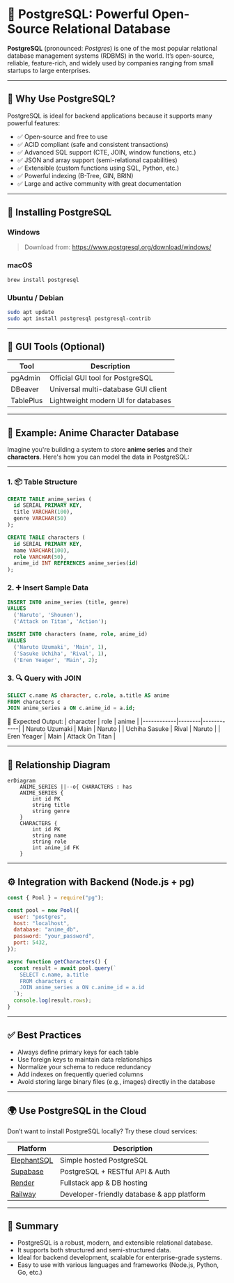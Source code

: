 # 🐘 PostgreSQL: Powerful Open-Source Relational Database

**PostgreSQL** (pronounced: _Postgres_) is one of the most popular relational database management systems (RDBMS) in the world. It’s open-source, reliable, feature-rich, and widely used by companies ranging from small startups to large enterprises.

---

## 📌 Why Use PostgreSQL?

PostgreSQL is ideal for backend applications because it supports many powerful features:

- ✅ Open-source and free to use
- ✅ ACID compliant (safe and consistent transactions)
- ✅ Advanced SQL support (CTE, JOIN, window functions, etc.)
- ✅ JSON and array support (semi-relational capabilities)
- ✅ Extensible (custom functions using SQL, Python, etc.)
- ✅ Powerful indexing (B-Tree, GIN, BRIN)
- ✅ Large and active community with great documentation

---

## 🔧 Installing PostgreSQL

### Windows

> Download from: https://www.postgresql.org/download/windows/

### macOS

```bash
brew install postgresql
```

### Ubuntu / Debian

```bash
sudo apt update
sudo apt install postgresql postgresql-contrib
```

---

## 🔧 GUI Tools (Optional)

| Tool      | Description                         |
| --------- | ----------------------------------- |
| pgAdmin   | Official GUI tool for PostgreSQL    |
| DBeaver   | Universal multi-database GUI client |
| TablePlus | Lightweight modern UI for databases |

---

## 🧪 Example: Anime Character Database

Imagine you're building a system to store **anime series** and their **characters**. Here's how you can model the data in PostgreSQL:

---

### 1. 📦 Table Structure

```sql
CREATE TABLE anime_series (
  id SERIAL PRIMARY KEY,
  title VARCHAR(100),
  genre VARCHAR(50)
);

CREATE TABLE characters (
  id SERIAL PRIMARY KEY,
  name VARCHAR(100),
  role VARCHAR(50),
  anime_id INT REFERENCES anime_series(id)
);
```

### 2. ➕ Insert Sample Data

```sql
INSERT INTO anime_series (title, genre)
VALUES
  ('Naruto', 'Shounen'),
  ('Attack on Titan', 'Action');

INSERT INTO characters (name, role, anime_id)
VALUES
  ('Naruto Uzumaki', 'Main', 1),
  ('Sasuke Uchiha', 'Rival', 1),
  ('Eren Yeager', 'Main', 2);
```

### 3. 🔍 Query with JOIN

```sql
SELECT c.name AS character, c.role, a.title AS anime
FROM characters c
JOIN anime_series a ON c.anime_id = a.id;

```

📌 Expected Output:
| character | role | anime |
|------------|--------|------------|
| Naruto Uzumaki | Main | Naruto |
| Uchiha Sasuke | Rival | Naruto |
| Eren Yeager | Main | Attack On Titan |

---

## 🧩 Relationship Diagram

```mermaid
erDiagram
    ANIME_SERIES ||--o{ CHARACTERS : has
    ANIME_SERIES {
        int id PK
        string title
        string genre
    }
    CHARACTERS {
        int id PK
        string name
        string role
        int anime_id FK
    }
```

---

## ⚙️ Integration with Backend (Node.js + pg)

```js
const { Pool } = require("pg");

const pool = new Pool({
  user: "postgres",
  host: "localhost",
  database: "anime_db",
  password: "your_password",
  port: 5432,
});

async function getCharacters() {
  const result = await pool.query(`
    SELECT c.name, a.title 
    FROM characters c 
    JOIN anime_series a ON c.anime_id = a.id
  `);
  console.log(result.rows);
}
```

---

## ✅ Best Practices

- Always define primary keys for each table
- Use foreign keys to maintain data relationships
- Normalize your schema to reduce redundancy
- Add indexes on frequently queried columns
- Avoid storing large binary files (e.g., images) directly in the database

---

## 🌍 Use PostgreSQL in the Cloud

Don’t want to install PostgreSQL locally? Try these cloud services:

| Platform                                    | Description                                |
| ------------------------------------------- | ------------------------------------------ |
| [ElephantSQL](https://www.elephantsql.com/) | Simple hosted PostgreSQL                   |
| [Supabase](https://supabase.com/)           | PostgreSQL + RESTful API & Auth            |
| [Render](https://render.com/)               | Fullstack app & DB hosting                 |
| [Railway](https://railway.app/)             | Developer-friendly database & app platform |

---

## 🧠 Summary

- PostgreSQL is a robust, modern, and extensible relational database.
- It supports both structured and semi-structured data.
- Ideal for backend development, scalable for enterprise-grade systems.
- Easy to use with various languages and frameworks (Node.js, Python, Go, etc.)
